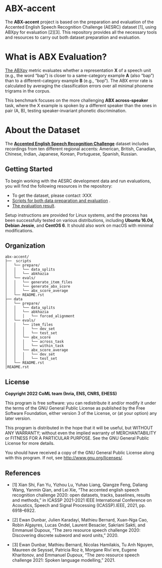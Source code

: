 ABX-accent 
==============
The **ABX-accent** project is based on the preparation and evaluation of the Accented English Speech Recognition Challenge (AESRC) dataset [1], using ABXpy for evaluation [2][3]. This repository provides all the necessary tools and resources to carry out both dataset preparation and evaluation.

What is ABX Evaluation?
=======================

[The ABXpy](https://docs.cognitive-ml.fr/ABXpy/)  metric evaluates whether a representation **X** of a speech unit (e.g., the word “bap”) is closer to a same-category example **A** (also “bap”) than to a different-category example **B** (e.g., “bop”). The ABX error rate is calculated by averaging the classification errors over all minimal phoneme trigrams in the corpus.

This benchmark focuses on the more challenging **ABX across-speaker** task, where the X example is spoken by a different speaker than the ones in pair (A, B), testing speaker-invariant phonetic discrimination.

About the Dataset
=================

The **[Accented English Speech Recognition Challenge](https://arxiv.org/abs/2102.10233)** dataset includes recordings from ten different regional accents: 
American, British, Canadian, Chinese, Indian, Japanese, Korean, Portuguese, Spanish, Russian.

Getting Started
-------------------
To begin working with the AESRC development data and run evaluations, you will find the following resources in the repository:

- To get the dataset, please contact :XXX
- [Scripts for both data preparation and evaluation](https://github.com/bootphon/ABX-accent/tree/main/abx-accent/scripts) .
- [The evaluation result](https://github.com/bootphon/ABX-accent/tree/main/abx-accent/data).

Setup instructions are provided for Linux systems, and the process has been successfully tested on various distributions, including **Ubuntu 16.04, Debian Jessie**, and **CentOS 6**. It should also work on macOS with minimal modifications.



Organization
------------

```
abx-accent/
├──  scripts
│   └── prepare/
│   │   └── data_splits
│   │   └── abkhazia
│   └── evals/
│   │   └── generate_item_files
│   │   └── generate_abx_score
│   │   └── abx_score_average
│   └── README.rst
├── data
│   └── prepare/
│   │   └── data_splits
│   │   └── abkhazia
│   │   │   └── forced_alignment
│   └── evals/
│   │   └── item_files
│   │   │   └── dev_set
│   │   │   └── test_set
│   │   └── abx_score
│   │   │   └── across_task
│   │   │   └── within_task
│   │   └── abx_score_average
│   │   │   └── dev_set
│   │   │   └── test_set
│   └── README.rst
│README.rst
```

License
--------

**Copyright 2022 CoML team (Inria, ENS, CNRS, EHESS)**

This program is free software: you can redistribute it and/or modify
it under the terms of the GNU General Public License as published by
the Free Software Foundation, either version 3 of the License, or
(at your option) any later version.

This program is distributed in the hope that it will be useful,
but WITHOUT ANY WARRANTY; without even the implied warranty of
MERCHANTABILITY or FITNESS FOR A PARTICULAR PURPOSE.  See the
GNU General Public License for more details.

You should have received a copy of the GNU General Public License
along with this program.  If not, see <http://www.gnu.org/licenses/>.

References 
-----------
- [1] Xian Shi, Fan Yu, Yizhou Lu, Yuhao Liang, Qiangze Feng, Daliang Wang, Yanmin Qian, and Lei Xie, “The accented english speech recognition challenge 2020: open datasets, tracks, baselines, results and methods,” in ICASSP 2021-2021 IEEE International Conference on Acoustics, Speech and Signal Processing       (ICASSP).IEEE, 2021, pp. 6918–6922.
  
- [2] Ewan Dunbar, Julien Karadayi, Mathieu Bernard, Xuan-Nga Cao, Robin Algayres, Lucas Ondel, Laurent Besacier, Sakriani Sakti, and Emmanuel Dupoux, “The zero resource speech challenge 2020: Discovering discrete subword and word units,” 2020.

- [3] Ewan Dunbar, Mathieu Bernard, Nicolas Hamilakis, Tu Anh Nguyen, Maureen de Seyssel, Patricia Roz ́e, Morgane Rivi`ere, Eugene Kharitonov, and Emmanuel Dupoux, “The zero resource speech challenge 2021: Spoken language modelling,” 2021.


